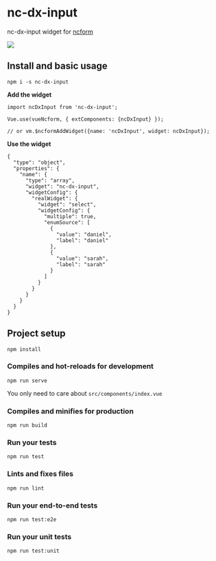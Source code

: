 # nc-dx-input

nc-dx-input widget for [ncform](https://github.com/ncform/ncform)

![](https://raw.githubusercontent.com/daniel-dx/nc-dx-input/master/preview.gif)

## Install and basic usage

```
npm i -s nc-dx-input
```

**Add the widget**

```
import ncDxInput from 'nc-dx-input';

Vue.use(vueNcform, { extComponents: {ncDxInput} });

// or vm.$ncformAddWidget({name: 'ncDxInput', widget: ncDxInput});

```

**Use the widget**

```
{
  "type": "object",
  "properties": {
    "name": {
      "type": "array",
      "widget": "nc-dx-input",
      "widgetConfig": {
        "realWidget": {
          "widget": "select",
          "widgetConfig": {
            "multiple": true,
            "enumSource": [
              {
                "value": "daniel",
                "label": "daniel"
              },
              {
                "value": "sarah",
                "label": "sarah"
              }
            ]
          }
        }
      }
    }
  }
}
```

## Project setup
```
npm install
```

### Compiles and hot-reloads for development
```
npm run serve
```

You only need to care about `src/components/index.vue`

### Compiles and minifies for production
```
npm run build
```

### Run your tests
```
npm run test
```

### Lints and fixes files
```
npm run lint
```

### Run your end-to-end tests
```
npm run test:e2e
```

### Run your unit tests
```
npm run test:unit
```
